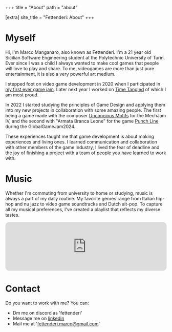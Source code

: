 +++
title = "About"
path = "about"

[extra]
site_title = "Fettenderi: About"
+++

# Myself

Hi, I'm Marco Manganaro, also known as Fettenderi. I'm a 21 year old Sicilian Software Engineering student at the Polytechnic University of Turin. Ever since I was a child I always wanted to make cool games that people will love to play and share. To me, videogames are more than just pure entertainment, it is also a very powerful art medium.

I stepped foot on video game development in 2020 when I participated in [my first ever game jam](https://fettenderi.itch.io/nobrake). Later next year I worked on [Time Tangled](https://fettenderi.itch.io/time-tangled) of which I am most proud.

In 2022 I started studying the principles of Game Design and applying them into my new projects in collaboration with some amazing people. The first being a game made with the composer [Unconcious Motifs](https://unconscious-motifs.itch.io) for the MechJam IV, and the second with "Armata Branca Leone" for the game [Punch Line](https://fettenderi.itch.io/punch-line) during the GlobalGameJam2024. 

These experiences taught me that game development is about making experiences and living ones. I learned communication and collaboration with other members of the game industry, I lived the fear of deadline and the joy of finishing a project with a team of people you have learned to work with.

# Music

Whether I'm commuting from university to home or studying, music is always a part of my daily routine. My favorite genres range from Italian hip-hop and nu jazz to video game soundtracks and Dutch alt-pop. To capture all my musical preferences, I've created a playlist that reflects my diverse tastes.

<iframe style="border-radius:12px" src="https://open.spotify.com/embed/playlist/3nspkKdSXUoZEIiRScexAo?utm_source=generator&theme=0" width="100%" height="152" frameBorder="0" allowfullscreen="" allow="autoplay; clipboard-write; encrypted-media; fullscreen; picture-in-picture" loading="lazy"></iframe>

# Contact

Do you want to work with me? You can:
- Dm me on discord as 'fettenderi'
- Message me on [linkedin](https://www.linkedin.com/in/marco-manganaro/)
- Mail me at 'fettenderi.marco@gmail.com'